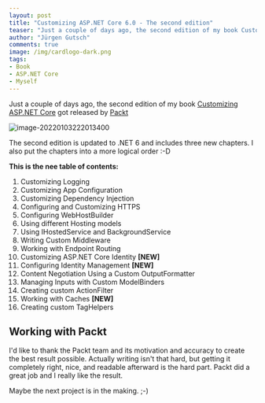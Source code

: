 ```yaml
---
layout: post
title: "Customizing ASP.NET Core 6.0 - The second edition"
teaser: "Just a couple of days ago, the second edition of my book Customizing ASP.NET Core got released by packt"
author: "Jürgen Gutsch"
comments: true
image: /img/cardlogo-dark.png
tags: 
- Book
- ASP.NET Core
- Myself
---
```


Just a couple of days ago, the second edition of my book [Customizing ASP.NET Core](https://packt.link/EBATu) got released by [Packt](https://packt.link/EBATu)

![image-20220103222013400]({{site.baseurl}}/img/book/book2e.png)

The second edition is updated to .NET 6 and includes three new chapters. I also put the chapters into a more logical order :-D

**This is the nee table of contents:**

1. Customizing Logging
2. Customizing App Configuration
3. Customizing Dependency Injection
4. Configuring and Customizing HTTPS
5. Configuring WebHostBuilder
6. Using different Hosting models
7. Using IHostedService and BackgroundService
8. Writing Custom Middleware
9. Working with Endpoint Routing
10. Customizing ASP.NET Core Identity **[NEW]**
11. Configuring Identity Management **[NEW]**
12. Content Negotiation Using a Custom OutputFormatter
13. Managing Inputs with Custom ModelBinders
14. Creating custom ActionFilter
15. Working with Caches **[NEW]**
16. Creating custom TagHelpers

## Working with Packt

I'd like to thank the Packt team and its motivation and accuracy to create the best result possible. Actually writing isn't that hard, but getting it completely right, nice, and readable afterward is the hard part. Packt did a great job and I really like the result.

Maybe the next project is in the making. ;-)

